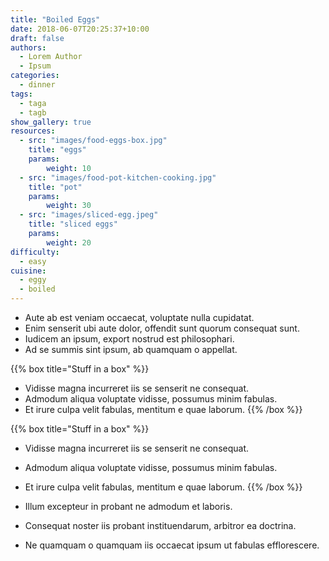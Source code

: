```yaml
---
title: "Boiled Eggs"
date: 2018-06-07T20:25:37+10:00
draft: false
authors: 
  - Lorem Author
  - Ipsum
categories: 
  - dinner
tags: 
  - taga 
  - tagb
show_gallery: true
resources:
  - src: "images/food-eggs-box.jpg"
    title: "eggs"
    params:
        weight: 10
  - src: "images/food-pot-kitchen-cooking.jpg"
    title: "pot"
    params:
        weight: 30
  - src: "images/sliced-egg.jpeg"
    title: "sliced eggs"
    params:
        weight: 20
difficulty: 
  - easy
cuisine: 
  - eggy
  - boiled
---
```


- Aute ab est veniam occaecat, voluptate nulla cupidatat. 
- Enim senserit ubi aute dolor, offendit sunt quorum consequat sunt. 
- Iudicem an ipsum, export nostrud est philosophari. 
- Ad se summis sint ipsum, ab quamquam o appellat. 

{{% box title="Stuff in a box" %}}
- Vidisse magna incurreret iis se senserit ne consequat. 
- Admodum aliqua voluptate vidisse, possumus minim fabulas. 
- Et irure culpa velit fabulas, mentitum e quae laborum. 
{{% /box %}}

{{% box title="Stuff in a box" %}}
- Vidisse magna incurreret iis se senserit ne consequat. 
- Admodum aliqua voluptate vidisse, possumus minim fabulas. 
- Et irure culpa velit fabulas, mentitum e quae laborum. 
{{% /box %}}

- Illum excepteur in probant ne admodum et laboris. 
- Consequat noster iis probant instituendarum, arbitror ea doctrina. 
- Ne quamquam o quamquam iis occaecat ipsum ut fabulas efflorescere.